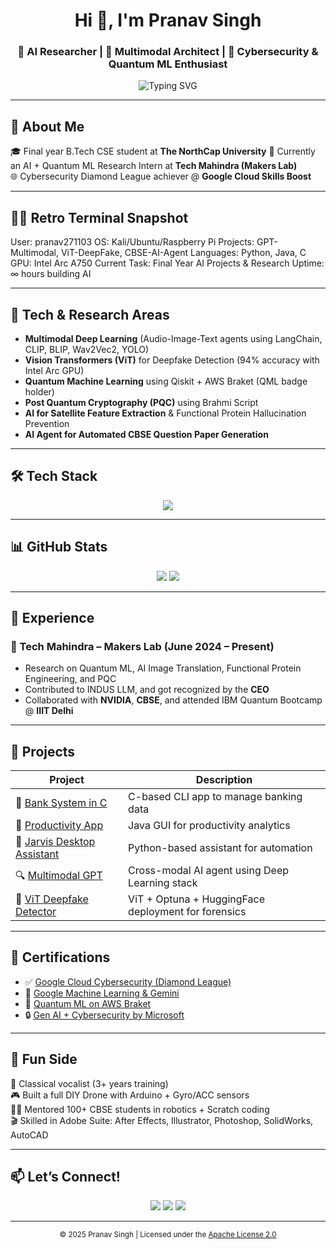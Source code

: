 <h1 align="center">Hi 👋, I'm Pranav Singh</h1>
<h3 align="center">🚀 AI Researcher | 🤖 Multimodal Architect | 🔐 Cybersecurity & Quantum ML Enthusiast</h3>

<p align="center">
  <img src="https://readme-typing-svg.herokuapp.com?font=Fira+Code&size=22&pause=1000&color=5AE6FF&center=true&vCenter=true&width=800&lines=AI+%7C+Cyber+Security+%7C+Quantum+ML+%7C+Vision+Transformers+%7C+Multimodal+LLMs+%7C+Researcher+at+Tech+Mahindra" alt="Typing SVG" />
</p>

---

## 🧠 About Me

🎓 Final year B.Tech CSE student at **The NorthCap University**
🧪 Currently an AI + Quantum ML Research Intern at **Tech Mahindra (Makers Lab)**  
🌐 Cybersecurity Diamond League achiever @ **Google Cloud Skills Boost**  

---
## 🧑‍💻 Retro Terminal Snapshot
User: pranav271103
OS: Kali/Ubuntu/Raspberry Pi
Projects: GPT-Multimodal, ViT-DeepFake, CBSE-AI-Agent
Languages: Python, Java, C
GPU: Intel Arc A750
Current Task: Final Year AI Projects & Research
Uptime: ∞ hours building AI

---

## 🚀 Tech & Research Areas

- **Multimodal Deep Learning** (Audio-Image-Text agents using LangChain, CLIP, BLIP, Wav2Vec2, YOLO)
- **Vision Transformers (ViT)** for Deepfake Detection (94% accuracy with Intel Arc GPU)
- **Quantum Machine Learning** using Qiskit + AWS Braket (QML badge holder)
- **Post Quantum Cryptography (PQC)** using Brahmi Script
- **AI for Satellite Feature Extraction** & Functional Protein Hallucination Prevention
- **AI Agent for Automated CBSE Question Paper Generation**

---

## 🛠 Tech Stack

<p align="center">
  <img src="https://skillicons.dev/icons?i=python,java,c,html,css,git,linux,raspberrypi,vscode,gcp&theme=light" />
</p>

---

## 📊 GitHub Stats

<p align="center">
  <img src="https://github-readme-stats.vercel.app/api?username=pranav271103&show_icons=true&theme=tokyonight" />
  <img src="https://github-readme-stats.vercel.app/api/top-langs/?username=pranav271103&layout=compact&theme=tokyonight" />
</p>

---

## 💼 Experience

### 🌟 Tech Mahindra – Makers Lab (June 2024 – Present)
- Research on Quantum ML, AI Image Translation, Functional Protein Engineering, and PQC
- Contributed to INDUS LLM, and got recognized by the **CEO**
- Collaborated with **NVIDIA**, **CBSE**, and attended IBM Quantum Bootcamp @ **IIIT Delhi**

---

## 🧩 Projects

| Project | Description |
|--------|-------------|
| 🔐 [Bank System in C](https://github.com/pranav271103/Bank-System) | C-based CLI app to manage banking data |
| 📱 [Productivity App](https://github.com/pranav271103/Productivity-Calculator-App.git) | Java GUI for productivity analytics |
| 🧠 [Jarvis Desktop Assistant](https://github.com/pranav271103/Jarvis-Assistant.git) | Python-based assistant for automation |
| 🔍 [Multimodal GPT](https://github.com/pranav271103/MultiModal-AI.git) | Cross-modal AI agent using Deep Learning stack |
| 🎥 [ViT Deepfake Detector](https://huggingface.co/pranav2711/VisionTransformerDigitalForensics) | ViT + Optuna + HuggingFace deployment for forensics |

---

## 🏅 Certifications

- ✅ [Google Cloud Cybersecurity (Diamond League)](https://www.credly.com/badges/f13c295b-2510-41e2-b052-0f1f508dd1f8/public_url)
- 🧠 [Google Machine Learning & Gemini](https://www.cloudskillsboost.google/public_profiles/aebfcf81-7b87-44a1-a963-b23e8551cb34)
- 🧪 [Quantum ML on AWS Braket](https://www.credly.com/badges/c8469a7c-8dd9-4e23-84ab-4e54ba6ae6f3/public_url)
- 🔒 [Gen AI + Cybersecurity by Microsoft](https://www.credly.com/badges/75f89de7-d95f-43e2-ae5b-11fe505eb8c3/public_url)

---

## 🎤 Fun Side

🎹 Classical vocalist (3+ years training)  
🎮 Built a full DIY Drone with Arduino + Gyro/ACC sensors  
🧑‍🏫 Mentored 100+ CBSE students in robotics + Scratch coding  
🎬 Skilled in Adobe Suite: After Effects, Illustrator, Photoshop, SolidWorks, AutoCAD

---

## 📫 Let’s Connect!

<p align="center">
  <a href="mailto:pranav.singh01010101@gmail.com"><img src="https://img.shields.io/badge/Gmail-red?style=for-the-badge&logo=gmail&logoColor=white"></a>
  <a href="https://linkedin.com/in/pranavhere"><img src="https://img.shields.io/badge/LinkedIn-blue?style=for-the-badge&logo=linkedin&logoColor=white"></a>
  <a href="https://github.com/pranav271103"><img src="https://img.shields.io/badge/GitHub-121011?style=for-the-badge&logo=github&logoColor=white"></a>
</p>

---

<!-- Apache License -->
<p align="center">
  <sub>© 2025 Pranav Singh | Licensed under the <a href="https://www.apache.org/licenses/LICENSE-2.0">Apache License 2.0</a></sub>
</p>
